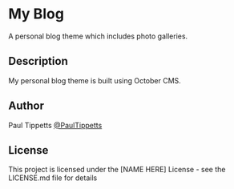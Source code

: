 # My Blog

A personal blog theme which includes photo galleries. 

## Description

My personal blog theme is built using October CMS.

## Author

Paul Tippetts 
[@PaulTippetts](https://twitter.com/PaulTippetts)

## License

This project is licensed under the [NAME HERE] License - see the LICENSE.md file for details

